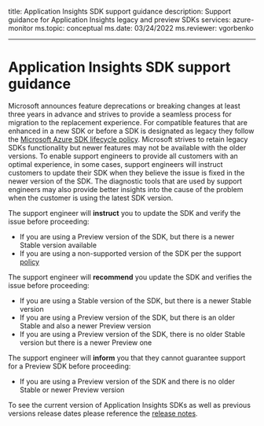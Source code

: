 title: Application Insights SDK support guidance 
description: Support guidance for Application Insights legacy and preview SDKs
services: azure-monitor
ms.topic: conceptual
ms.date: 03/24/2022
ms.reviewer: vgorbenko

---

# Application Insights SDK support guidance

Microsoft announces feature deprecations or breaking changes at least three years in advance and strives to provide a seamless process for migration to the replacement experience. For compatible features that are enhanced in a new SDK or before a SDK is designated as legacy they follow the [Microsoft Azure SDK lifecycle policy](https://docs.microsoft.com/lifecycle/faq/azure). Microsoft strives to retain legacy SDKs functionality but newer features may not be available with the older versions. To enable support engineers to provide all customers with an optimal experience, in some cases, support engineers will instruct customers to update their SDK when they believe the issue is fixed in the newer version of the SDK. The diagnostic tools that are used by support engineers may also provide better insights into the cause of the problem when the customer is using the latest SDK version.

The support engineer will **instruct** you to update the SDK and verify the issue before proceeding:

* If you are using a Preview version of the SDK, but there is a newer Stable version available 
* If you are using a non-supported version of the SDK per the support [policy](https://docs.microsoft.com/lifecycle/faq/azure)

The support engineer will **recommend** you update the SDK and verifies the issue before proceeding:

* If you are using a Stable version of the SDK, but there is a newer Stable version 
* If you are using a Preview version of the SDK, but there is an older Stable and also a newer Preview version
* If you are using a Preview version of the SDK, there is no older Stable version but there is a newer Preview one

The support engineer will **inform** you that they cannot guarantee support for a Preview SDK before proceeding:

* If you are using a Preview version of the SDK and there is no older Stable or newer Preview version

To see the current version of Application Insights SDKs as well as previous versions release dates please reference the [release notes](release-notes.md).